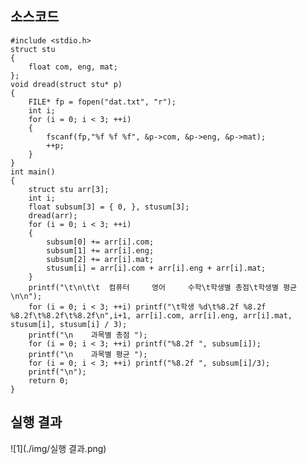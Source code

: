 ## 소스코드

	#include <stdio.h>
	struct stu
	{
		float com, eng, mat;
	};
	void dread(struct stu* p)
	{
		FILE* fp = fopen("dat.txt", "r");
		int i;
		for (i = 0; i < 3; ++i)
		{
			fscanf(fp,"%f %f %f", &p->com, &p->eng, &p->mat);
			++p;
		}
	}
	int main()
	{
		struct stu arr[3];
		int i;
		float subsum[3] = { 0, }, stusum[3];
		dread(arr);
		for (i = 0; i < 3; ++i)
		{
			subsum[0] += arr[i].com;
			subsum[1] += arr[i].eng;
			subsum[2] += arr[i].mat;
			stusum[i] = arr[i].com + arr[i].eng + arr[i].mat;
		}
		printf("\t\n\t\t  컴퓨터     영어     수학\t학생별 총점\t학생별 평균\n\n");
		for (i = 0; i < 3; ++i) printf("\t학생 %d\t%8.2f %8.2f %8.2f\t%8.2f\t%8.2f\n",i+1, arr[i].com, arr[i].eng, arr[i].mat, stusum[i], stusum[i] / 3);
		printf("\n    과목별 총점 ");
		for (i = 0; i < 3; ++i) printf("%8.2f ", subsum[i]);
		printf("\n    과목별 평균 ");
		for (i = 0; i < 3; ++i) printf("%8.2f ", subsum[i]/3);
		printf("\n");
		return 0;
	}

## 실행 결과

![1](./img/실행 결과.png)
